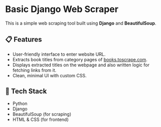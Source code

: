 # Basic Django Web Scraper

This is a simple web scraping tool built using **Django** and **BeautifulSoup**.

## 📋 Features
- User-friendly interface to enter website URL.
- Extracts book titles from category pages of [books.toscrape.com](https://books.toscrape.com).
- Displays extracted titles on the webpage and also written logic for fetching links from it.
- Clean, minimal UI with custom CSS.

## 🚀 Tech Stack
- Python
- Django
- BeautifulSoup (for scraping)
- HTML & CSS (for frontend)


